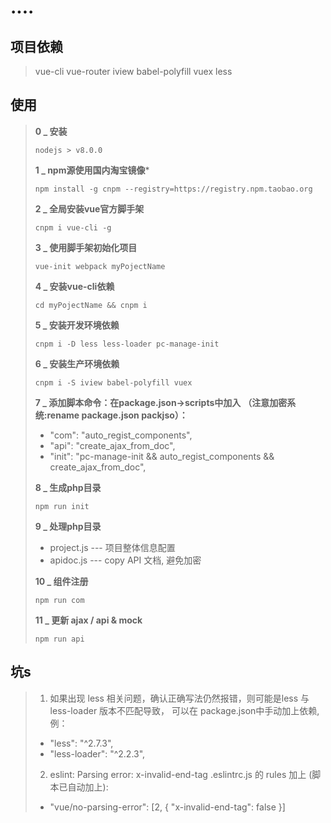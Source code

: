 # ....

## 项目依赖
> vue-cli vue-router iview babel-polyfill vuex less

## 使用

> **0 _ 安装**
> ```
> nodejs > v8.0.0
> ```
>
> **1 _ npm源使用国内淘宝镜像***
> ```
> npm install -g cnpm --registry=https://registry.npm.taobao.org
> ```
>
> **2 _ 全局安装vue官方脚手架**
> ```
> cnpm i vue-cli -g
> ```
>
> **3 _ 使用脚手架初始化项目**
> ```
> vue-init webpack myPojectName
> ```
>
> **4 _ 安装vue-cli依赖**
> ```
> cd myPojectName && cnpm i
> ```
>
> **5 _ 安装开发环境依赖**
> ```
> cnpm i -D less less-loader pc-manage-init
> ```
>
> **6 _ 安装生产环境依赖**
> ```
> cnpm i -S iview babel-polyfill vuex
> ```
>
> **7 _ 添加脚本命令：在package.json->scripts中加入**
> **（注意加密系统:rename package.json packjso）：**
> * "com": "auto_regist_components",
> * "api": "create_ajax_from_doc",
> * "init": "pc-manage-init && auto_regist_components && create_ajax_from_doc",
>
> **8 _ 生成php目录**
> ```
> npm run init
> ```
>
> **9 _ 处理php目录**
> * project.js  ---  项目整体信息配置
> * apidoc.js   --- copy API 文档, 避免加密
>
> **10 _ 组件注册**
> ```
> npm run com
> ```
>
> **11 _ 更新 ajax / api & mock**
> ```
> npm run api
> ```


## 坑s

> 1. 如果出现 less 相关问题，确认正确写法仍然报错，则可能是less 与 less-loader 版本不匹配导致，
> 可以在 package.json中手动加上依赖, 例：
> * "less": "^2.7.3",
> * "less-loader": "^2.2.3",
>
> 2. eslint: Parsing error: x-invalid-end-tag
> .eslintrc.js 的 rules 加上 (脚本已自动加上):
> * "vue/no-parsing-error": [2, { "x-invalid-end-tag": false }]
>
